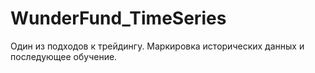 # WunderFund_TimeSeries
Один из подходов к трейдингу. Маркировка исторических данных и последующее обучение.
